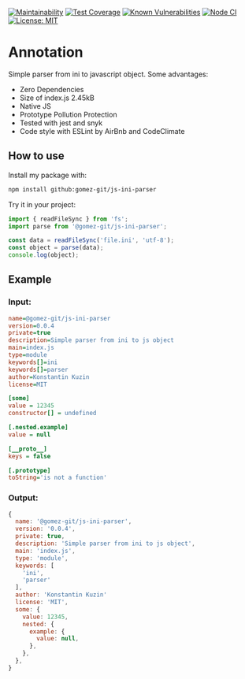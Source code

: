 [![Maintainability](https://api.codeclimate.com/v1/badges/d60ac6392b0647ff2ff6/maintainability)](https://codeclimate.com/github/gomez-git/js-ini-parser/maintainability)
[![Test Coverage](https://api.codeclimate.com/v1/badges/d60ac6392b0647ff2ff6/test_coverage)](https://codeclimate.com/github/gomez-git/js-ini-parser/test_coverage)
[![Known Vulnerabilities](https://snyk.io/test/github/gomez-git/js-ini-parser/badge.svg)](https://snyk.io/test/github/gomez-git/js-ini-parser)
[![Node CI](https://github.com/gomez-git/js-ini-parser/actions/workflows/NodeCI.yml/badge.svg?branch=main)](https://github.com/gomez-git/js-ini-parser/actions/workflows/NodeCI.yml)
[![License: MIT](https://img.shields.io/badge/License-MIT-yellow.svg)](https://opensource.org/licenses/MIT)
# Annotation
Simple parser from ini to javascript object. Some advantages:
* Zero Dependencies
* Size of index.js 2.45kB
* Native JS
* Prototype Pollution Protection
* Tested with jest and snyk
* Code style with ESLint by AirBnb and CodeClimate
## How to use
Install my package with:
```bash
npm install github:gomez-git/js-ini-parser

```
Try it in your project:
```javascript
import { readFileSync } from 'fs';
import parse from '@gomez-git/js-ini-parser';

const data = readFileSync('file.ini', 'utf-8');
const object = parse(data);
console.log(object);

```
## Example
### Input:
```ini
name=@gomez-git/js-ini-parser
version=0.0.4
private=true
description=Simple parser from ini to js object
main=index.js
type=module
keywords[]=ini
keywords[]=parser
author=Konstantin Kuzin
license=MIT

[some]
value = 12345
constructor[] = undefined

[.nested.example]
value = null

[__proto__]
keys = false

[.prototype]
toString='is not a function'

```
### Output:
```javascript
{
  name: '@gomez-git/js-ini-parser',
  version: '0.0.4',
  private: true,
  description: 'Simple parser from ini to js object',
  main: 'index.js',
  type: 'module',
  keywords: [
    'ini',
    'parser'
  ],
  author: 'Konstantin Kuzin'
  license: 'MIT',
  some: {
    value: 12345,
    nested: {
      example: {
        value: null,
      },
    },
  },
}

```

